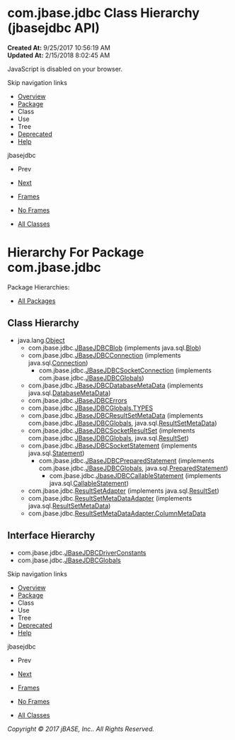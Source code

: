 # com.jbase.jdbc Class Hierarchy (jbasejdbc   API)

**Created At:** 9/25/2017 10:56:19 AM  
**Updated At:** 2/15/2018 8:02:45 AM  


JavaScript is disabled on your browser.

Skip navigation links

- [Overview](../../../overview-summary.html)
- [Package](/39228-jdbc/com_jbase_jdbc_package-summary)
- Class
- Use
- Tree
- [Deprecated](../../../deprecated-list.html)
- [Help](../../../help-doc.html)


jbasejdbc <br>

- Prev
- [Next](/39230-driver/com_jbase_jdbc_driver_package-tree)


- [Frames](../../../index.html?com/jbase/jdbc//39228-jdbc/com_jbase_jdbc_package-tree)
- [No Frames](/39228-jdbc/com_jbase_jdbc_package-tree)


- [All Classes](../../../allclasses-noframe.html)

# Hierarchy For Package com.jbase.jdbc
Package Hierarchies:
- [All Packages](../../../overview-tree.html)

## Class Hierarchy

- java.lang.[Object](http://java.sun.com/j2se/1.5.0/docs/api/java/lang/Object.html?is-external=true "class or interface in java.lang")
    - com.jbase.jdbc.[JBaseJDBCBlob](/39228-jdbc/com_jbase_jdbc_jbasejdbcblob "class in com.jbase.jdbc") (implements java.sql.[Blob](http://java.sun.com/j2se/1.5.0/docs/api/java/sql/Blob.html?is-external=true "class or interface in java.sql"))
    - com.jbase.jdbc.[JBaseJDBCConnection](/39228-jdbc/com_jbase_jdbc_jbasejdbcconnection "class in com.jbase.jdbc") (implements java.sql.[Connection](http://java.sun.com/j2se/1.5.0/docs/api/java/sql/Connection.html?is-external=true "class or interface in java.sql"))
        - com.jbase.jdbc.[JBaseJDBCSocketConnection](/39228-jdbc/com_jbase_jdbc_jbasejdbcsocketconnection "class in com.jbase.jdbc") (implements com.jbase.jdbc.[JBaseJDBCGlobals](/39228-jdbc/com_jbase_jdbc_JBaseJDBCGlobals "interface in com.jbase.jdbc"))
    - com.jbase.jdbc.[JBaseJDBCDatabaseMetaData](/39228-jdbc/com_jbase_jdbc_jbasejdbcdatabasemetadata "class in com.jbase.jdbc") (implements java.sql.[DatabaseMetaData](http://java.sun.com/j2se/1.5.0/docs/api/java/sql/DatabaseMetaData.html?is-external=true "class or interface in java.sql"))
    - com.jbase.jdbc.[JBaseJDBCErrors](/39228-jdbc/com_jbase_jdbc_JBaseJDBCErrors "class in com.jbase.jdbc")
    - com.jbase.jdbc.[JBaseJDBCGlobals.TYPES](/39228-jdbc/com_jbase_jdbc_JBaseJDBCGlobals.TYPES "class in com.jbase.jdbc")
    - com.jbase.jdbc.[JBaseJDBCResultSetMetaData](/39228-jdbc/com_jbase_jdbc_JBaseJDBCResultSetMetaData "class in com.jbase.jdbc") (implements com.jbase.jdbc.[JBaseJDBCGlobals](/39228-jdbc/com_jbase_jdbc_JBaseJDBCGlobals "interface in com.jbase.jdbc"), java.sql.[ResultSetMetaData](http://java.sun.com/j2se/1.5.0/docs/api/java/sql/ResultSetMetaData.html?is-external=true "class or interface in java.sql"))
    - com.jbase.jdbc.[JBaseJDBCSocketResultSet](/39228-jdbc/com_jbase_jdbc_jbasejdbcsocketresultset "class in com.jbase.jdbc") (implements com.jbase.jdbc.[JBaseJDBCGlobals](/39228-jdbc/com_jbase_jdbc_JBaseJDBCGlobals "interface in com.jbase.jdbc"), java.sql.[ResultSet](http://java.sun.com/j2se/1.5.0/docs/api/java/sql/ResultSet.html?is-external=true "class or interface in java.sql"))
    - com.jbase.jdbc.[JBaseJDBCSocketStatement](/39228-jdbc/com_jbase_jdbc_jbasejdbcsocketstatement "class in com.jbase.jdbc") (implements java.sql.[Statement](http://java.sun.com/j2se/1.5.0/docs/api/java/sql/Statement.html?is-external=true "class or interface in java.sql"))
        - com.jbase.jdbc.[JBaseJDBCPreparedStatement](/39228-jdbc/com_jbase_jdbc_jbasejdbcpreparedstatement "class in com.jbase.jdbc") (implements com.jbase.jdbc.[JBaseJDBCGlobals](/39228-jdbc/com_jbase_jdbc_JBaseJDBCGlobals "interface in com.jbase.jdbc"), java.sql.[PreparedStatement](http://java.sun.com/j2se/1.5.0/docs/api/java/sql/PreparedStatement.html?is-external=true "class or interface in java.sql"))
            - com.jbase.jdbc.[JbaseJDBCCallableStatement](/39228-jdbc/com_jbase_jdbc_jbasejdbccallablestatement "class in com.jbase.jdbc") (implements java.sql.[CallableStatement](http://java.sun.com/j2se/1.5.0/docs/api/java/sql/CallableStatement.html?is-external=true "class or interface in java.sql"))
    - com.jbase.jdbc.[ResultSetAdapter](/39228-jdbc/com_jbase_jdbc_ResultSetAdapter "class in com.jbase.jdbc") (implements java.sql.[ResultSet](http://java.sun.com/j2se/1.5.0/docs/api/java/sql/ResultSet.html?is-external=true "class or interface in java.sql"))
    - com.jbase.jdbc.[ResultSetMetaDataAdapter](/39228-jdbc/com_jbase_jdbc_ResultSetMetaDataAdapter "class in com.jbase.jdbc") (implements java.sql.[ResultSetMetaData](http://java.sun.com/j2se/1.5.0/docs/api/java/sql/ResultSetMetaData.html?is-external=true "class or interface in java.sql"))
    - com.jbase.jdbc.[ResultSetMetaDataAdapter.ColumnMetaData](/39228-jdbc/com_jbase_jdbc_ResultSetMetaDataAdapter.ColumnMetaData "class in com.jbase.jdbc")


## Interface Hierarchy

- com.jbase.jdbc.[JBaseJDBCDriverConstants](/39228-jdbc/com_jbase_jdbc_JBaseJDBCDriverConstants "interface in com.jbase.jdbc")
- com.jbase.jdbc.[JBaseJDBCGlobals](/39228-jdbc/com_jbase_jdbc_JBaseJDBCGlobals "interface in com.jbase.jdbc")

Skip navigation links

- [Overview](../../../overview-summary.html)
- [Package](/39228-jdbc/com_jbase_jdbc_package-summary)
- Class
- Use
- Tree
- [Deprecated](../../../deprecated-list.html)
- [Help](../../../help-doc.html)


jbasejdbc <br>

- Prev
- [Next](/39230-driver/com_jbase_jdbc_driver_package-tree)


- [Frames](../../../index.html?com/jbase/jdbc//39228-jdbc/com_jbase_jdbc_package-tree)
- [No Frames](/39228-jdbc/com_jbase_jdbc_package-tree)


- [All Classes](../../../allclasses-noframe.html)

*Copyright © 2017 jBASE, Inc.. All Rights Reserved.*
